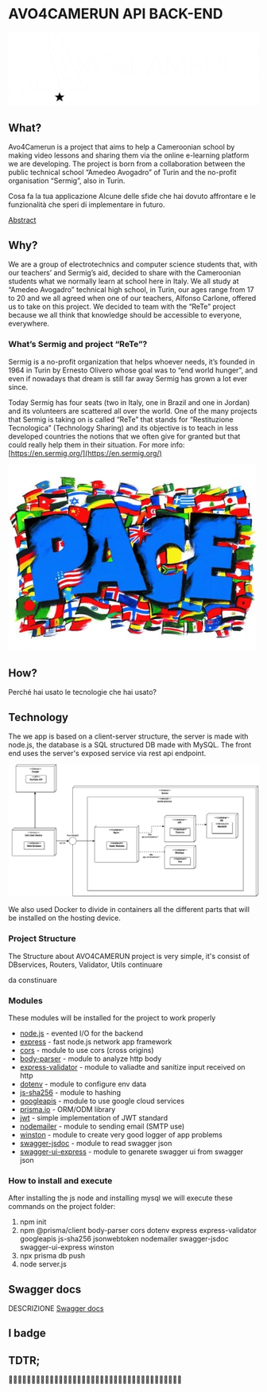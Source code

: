 # AVO4CAMERUN API BACK-END
![logo](/assets/img/logo_esteso_white.png)

## What?
Avo4Camerun is a project that aims to help a Cameroonian school by making video lessons and sharing them via the online e-learning platform we are developing.
The project is born from a collaboration between the public technical school “Amedeo Avogadro” of Turin and the no-profit organisation “Sermig”, also in Turin.



Cosa fa la tua applicazione
Alcune delle sfide che hai dovuto affrontare e le funzionalità che speri di implementare in futuro.


[Abstract](https://avo4camerun.notion.site/avo4camerun/Avo4Camerun-ae70fa72aac8463d94213ae11600e5a3)

## Why?
We are a group of electrotechnics and computer science students that, with our teachers’ and Sermig’s aid, decided to share with the Cameroonian students what we normally learn at school here in Italy.
We all study at “Amedeo Avogadro” technical high school, in Turin, our ages range from 17 to 20 and we all agreed when one of our teachers, Alfonso Carlone, offered us to take on this project. We decided to team with the “ReTe” project because we all think that knowledge should be accessible to everyone, everywhere.

### What’s Sermig and project “ReTe”?
Sermig is a no-profit organization that helps whoever needs, it’s founded in 1964 in Turin by Ernesto Olivero whose goal was to “end world hunger”, and even if nowadays that dream is still far away Sermig has grown a lot ever since. 

Today Sermig has four seats (two in Italy, one in Brazil and one in Jordan) and its volunteers are scattered all over the world. One of the many projects that Sermig is taking on is called “ReTe” that stands for “Restituzione Tecnologica” (Technology Sharing) and its objective is to teach in less developed countries the notions that we often give for granted but that could really help them in their situation. For more info: [https://en.sermig.org/](https://en.sermig.org/)

![serming](/assets/img/docs/sermig.jpg)

## How?
Perché hai usato le tecnologie che hai usato?



## Technology
The we app is based on a client-server structure, the server is made with node.js, the database is a SQL structured DB made with MySQL.
The front end uses the server's exposed service via rest api endpoint.

![deployment diagramm](/assets/img/docs/deployment.png)

We also used Docker to divide in containers all the different parts that will be installed on the hosting device.

###  Project Structure
The Structure about AVO4CAMERUN project is very simple, 
it's consist of DBservices, Routers, Validator, Utils
continuare

da constinuare 

### Modules
These modules will be installed for the project to work properly

- [node.js](https://nodejs.org/en/)                                         - evented I/O for the backend
- [express](https://expressjs.com/)                                         - fast node.js network app framework
- [cors](https://www.npmjs.com/package/cors)                                - module to use cors (cross origins)
- [body-parser](https://www.npmjs.com/package/body-parser)                  - module to analyze http body 
- [express-validator](https://express-validator.github.io/docs/)            - module to valiadte and sanitize input received on http
- [dotenv](https://www.npmjs.com/package/dotenv)                            - module to configure env data 
- [js-sha256](https://www.npmjs.com/package/js-sha256)                      - module to hashing
- [googleapis]()                                                            - module to use google cloud services
- [prisma.io](https://prisma.io)                                            - ORM/ODM library
- [jwt](https://www.npmjs.com/package/jsonwebtoken)                         - simple implementation of JWT standard
- [nodemailer](https://nodemailer.com/about/)                               - module to sending email (SMTP use)
- [winston](https://www.npmjs.com/package/winston)                          - module to create very good logger of app problems
- [swagger-jsdoc](https://www.npmjs.com/package/swagger-jsdoc)              - module to read swagger json  
- [swagger-ui-express](https://www.npmjs.com/package/swagger-ui-express)    - module to genarete swagger ui from swagger json  

### How to install and execute
After installing the js node and installing mysql we will execute these commands on the project folder:

1. npm init 
2. npm @prisma/client body-parser cors dotenv express express-validator googleapis js-sha256 jsonwebtoken nodemailer swagger-jsdoc swagger-ui-express winston
3. npx prisma db push
3. node server.js

## Swagger docs
DESCRIZIONE
[Swagger docs](https://app.swaggerhub.com/apis/AVO4CAMERUN/all/1.0.0)

## I badge

## TDTR;
🤡😁😁✨😭🤬😑😡✨🤑🎪✨🤑🤡😂😊🤣🤗😘😗😶‍🌫️🙄😣😫😓🤤😪😲😞😞😟😩🤯🤯🤯😞🙃